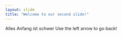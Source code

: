 ```yaml
---
layout: slide
title: "Welcome to our second slide!"
---
```

Alles Anfang ist schwer
Use the left arrow to go back!
